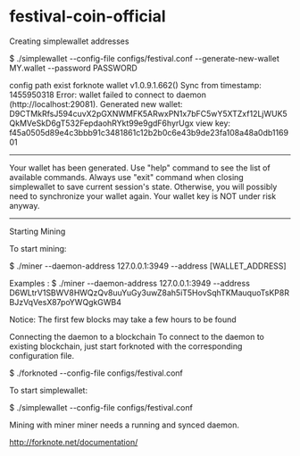 # festival-coin-official

Creating simplewallet addresses


$ ./simplewallet --config-file configs/festival.conf --generate-new-wallet MY.wallet --password PASSWORD

config path exist
forknote wallet v1.0.9.1.662()
Sync from timestamp: 1455950318
Error: wallet failed to connect to daemon (http://localhost:29081).
Generated new wallet: D9CTMkRfsJ594cuvX2pGXNWMFK5ARwxPN1x7bFC5wY5XTZxf12LjWUK5QkMVeSkD6gT532FepdaohRYkt99e9gdF6hyrUgx
view key: f45a0505d89e4c3bbb91c3481861c12b2b0c6e43b9de23fa108a48a0db116901
**********************************************************************
Your wallet has been generated.
Use "help" command to see the list of available commands.
Always use "exit" command when closing simplewallet to save
current session's state. Otherwise, you will possibly need to synchronize
your wallet again. Your wallet key is NOT under risk anyway.
**********************************************************************


Starting Mining

To start mining:

$ ./miner --daemon-address 127.0.0.1:3949  --address [WALLET_ADDRESS]

Examples :
$ ./miner --daemon-address 127.0.0.1:3949  --address D6WLtrV1SBWV8HWQzQv8uuYuGy3uwZ8ah5iT5HovSqhTKMauquoTsKP8RBJzVqVesX87poYWQgkGWB4

Notice: The first few blocks may take a few hours to be found

Connecting the daemon to a blockchain
To connect to the daemon to existing blockchain, just start forknoted with the corresponding configuration file.

$ ./forknoted --config-file configs/festival.conf



To start simplewallet:

$ ./simplewallet --config-file configs/festival.conf

Mining with miner
miner needs a running and synced daemon.

http://forknote.net/documentation/





